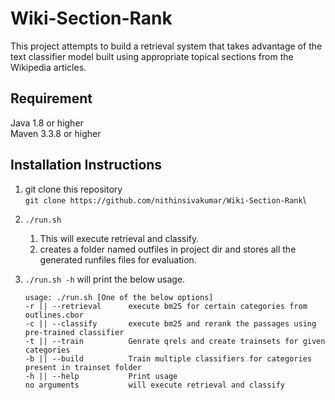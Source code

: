 # Wiki-Section-Rank
This project attempts to build a retrieval system that takes advantage of the text classifier model built using appropriate topical sections from the Wikipedia articles.

## Requirement
Java 1.8 or higher\
Maven 3.3.8 or higher

## Installation Instructions
1. git clone this repository\
``` git clone https://github.com/nithinsivakumar/Wiki-Section-Rank ```\
2. ``` ./run.sh ``` 
    1. This will execute retrieval and classify.
    2. creates a folder named outfiles in project dir and stores all the generated runfiles files for evaluation.
3. ``` ./run.sh -h ``` will print the below usage.
  
   ```
   usage: ./run.sh [One of the below options]
   -r || --retrieval      execute bm25 for certain categories from outlines.cbor
   -c || --classify       execute bm25 and rerank the passages using pre-trained classifier
   -t || --train          Genrate qrels and create trainsets for given categories
   -b || --build          Train multiple classifiers for categories present in trainset folder
   -h || --help           Print usage
   no arguments           will execute retrieval and classify
   ```

